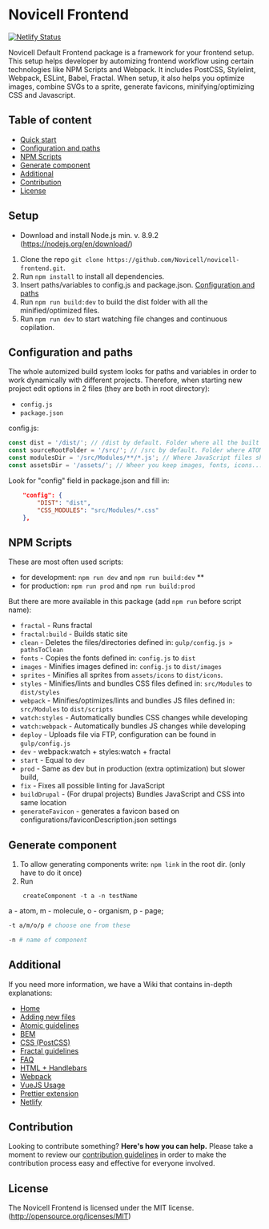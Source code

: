 # Novicell Frontend

[![Netlify Status](https://api.netlify.com/api/v1/badges/cd7530b5-4978-44cf-8719-be271a0b157a/deploy-status)](https://app.netlify.com/sites/novicell-frontend/deploys)

Novicell Default Frontend package is a framework for your frontend setup. This setup helps developer by automizing frontend workflow using certain technologies like NPM Scripts and Webpack. 
It includes PostCSS, Stylelint, Webpack, ESLint, Babel, Fractal.
When setup, it also helps you optimize images, combine SVGs to a sprite, generate favicons, minifying/optimizing CSS and Javascript.

## Table of content

-   [Quick start](#setup)
-   [Configuration and paths](#configuration-and-paths)
-   [NPM Scripts](#npm-scripts)
-   [Generate component](#generate-component)
-   [Additional](#additional)
-   [Contribution](#contribution)
-   [License](#license)

## Setup

-   Download and install Node.js min. v. 8.9.2 (https://nodejs.org/en/download/)

1. Clone the repo `git clone https://github.com/Novicell/novicell-frontend.git`. 
2. Run `npm install` to install all dependencies.
3. Insert paths/variables to config.js and package.json. [Configuration and paths](#configuration-and-paths)
4. Run `npm run build:dev` to build the dist folder with all the minified/optimized files. 
5. Run `npm run dev` to start watching file changes and continuous copilation.

## Configuration and paths

The whole automized build system looks for paths and variables in order to work dynamically with different projects.
Therefore, when starting new project edit options in 2 files (they are both in root directory):
* `config.js`
* `package.json`

config.js:
```js
const dist = '/dist/'; // /dist by default. Folder where all the built files will go to (minified/optimized/compiled)
const sourceRootFolder = '/src/'; // /src by default. Folder where ATOM modules belong
const modulesDir = '/src/Modules/**/*.js'; // Where JavaScript files should be placed. Add CSS files here if you want them as separate bundle
const assetsDir = '/assets/'; // Wheer you keep images, fonts, icons...
```

Look for "config" field in package.json and fill in:
```json
    "config": {
        "DIST": "dist",
        "CSS_MODULES": "src/Modules/*.css" 
    },
```

## NPM Scripts

These are most often used scripts:
* for development: `npm run dev` and `npm run build:dev`
** 
* for production: `npm run prod` and `npm run build:prod`

But there are more available in this package (add `npm run` before script name):
-   `fractal` - Runs fractal
-   `fractal:build` - Builds static site
-   `clean` - Deletes the files/directories defined in: `gulp/config.js > pathsToClean`
-   `fonts` - Copies the fonts defined in: `config.js` to `dist`
-   `images` - Minifies images defined in: `config.js` to `dist/images`
-   `sprites` - Minifies all sprites from `assets/icons` to `dist/icons`.
-   `styles` - Minifies/lints and bundles CSS files defined in: `src/Modules` to `dist/styles`
-   `webpack` - Minifies/optimizes/lints and bundles JS files defined in: `src/Modules` to `dist/scripts`
-   `watch:styles` - Automatically bundles CSS changes while developing
-   `watch:webpack` - Automatically bundles JS changes while developing
-   `deploy` - Uploads file via FTP, configuration can be found in `gulp/config.js`
-   `dev` - webpack:watch + styles:watch + fractal
-   `start` - Equal to `dev`
-   `prod` - Same as dev but in production (extra optimization) but slower build,
-   `fix` - Fixes all possible linting for JavaScript
-   `buildDrupal` - (For drupal projects) Bundles JavaScript and CSS into same location
-   `generateFavicon` - generates a favicon based on configurations/faviconDescription.json settings

## Generate component

1. To allow generating components write: `npm link` in the root dir. (only have to do it once)
2. Run 
```
    createComponent -t a -n testName
```

a - atom, m - molecule, o - organism, p - page;
```bash
-t a/m/o/p # choose one from these
```

```bash
-n # name of component
```

## Additional
If you need more information, we have a Wiki that contains in-depth explanations:
-   [Home](https://github.com/Novicell/novicell-frontend/wiki)
-   [Adding new files](https://github.com/Novicell/novicell-frontend/wiki/Adding-a-new-files)
-   [Atomic guidelines](https://github.com/Novicell/novicell-frontend/wiki/Atomic-guidelines)
-   [BEM](https://github.com/Novicell/novicell-frontend/wiki/BEM)
-   [CSS (PostCSS)](https://github.com/Novicell/novicell-frontend/wiki/CSS-(PostCSS))
-   [Fractal guidelines](https://github.com/Novicell/novicell-frontend/wiki/Fractal-guidelines)
-   [FAQ](https://github.com/Novicell/novicell-frontend/wiki/Frequently-asked-questions)
-   [HTML + Handlebars](https://github.com/Novicell/novicell-frontend/wiki/HTML-and-Handlebars)
-   [Webpack](#)
-   [VueJS Usage](#)
-   [Prettier extension](https://github.com/Novicell/novicell-frontend/wiki/Prettier-extension-on-VSCode)
-   [Netlify](https://github.com/Novicell/novicell-frontend/wiki/Setting-up-Netlify-CI)

## Contribution

Looking to contribute something? **Here's how you can help.**
Please take a moment to review our [contribution guidelines](https://github.com/Novicell/novicell-frontend/wiki/Contribution-guidelines) in order to make the contribution process easy and effective for everyone involved.

## License

The Novicell Frontend is licensed under the MIT license. (http://opensource.org/licenses/MIT)
